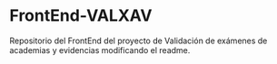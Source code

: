 # FrontEnd-VALXAV
Repositorio del FrontEnd del proyecto de Validación de exámenes de academias y evidencias modificando el readme.
